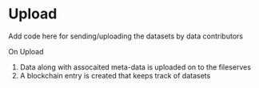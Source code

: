# Upload

Add code here for sending/uploading the datasets by data contributors

On Upload

1. Data along with assocaited meta-data is uploaded on to the fileserves
2. A blockchain entry is created that keeps track of datasets
